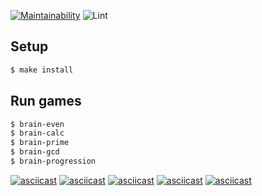 [![Maintainability](https://api.codeclimate.com/v1/badges/2e439b84bc25274450e3/maintainability)](https://codeclimate.com/github/Grigorevv/backend-project-lvl1/maintainability)
![Lint](https://github.com/Grigorevv/backend-project-lvl1/workflows/Lint/badge.svg)

## Setup

```sh
$ make install
```

## Run games

```sh
$ brain-even
$ brain-calc
$ brain-prime
$ brain-gcd
$ brain-progression
```

[![asciicast](https://asciinema.org/a/uebZdyb9FFIHmozfJPqOz4EQm.svg)](https://asciinema.org/a/uebZdyb9FFIHmozfJPqOz4EQm)
[![asciicast](https://asciinema.org/a/PTm75niVcj57uniPewm1ZfmJr.svg)](https://asciinema.org/a/PTm75niVcj57uniPewm1ZfmJr)
[![asciicast](https://asciinema.org/a/Zb86hiwtdIKV1UqriBkHX1yTJ.svg)](https://asciinema.org/a/Zb86hiwtdIKV1UqriBkHX1yTJ)
[![asciicast](https://asciinema.org/a/9ogSuqtDNfSfx1Btv7giPFKm7.svg)](https://asciinema.org/a/9ogSuqtDNfSfx1Btv7giPFKm7)
[![asciicast](https://asciinema.org/a/5mekMaOsYTt13g44HcPbJPTK2.svg)](https://asciinema.org/a/5mekMaOsYTt13g44HcPbJPTK2)
